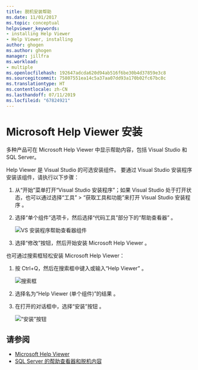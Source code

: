 ```yaml
---
title: 脱机安装帮助
ms.date: 11/01/2017
ms.topic: conceptual
helpviewer_keywords:
- installing Help Viewer
- Help Viewer, installing
author: ghogen
ms.author: ghogen
manager: jillfra
ms.workload:
- multiple
ms.openlocfilehash: 192647adcda620d94ab516f6be30b4d37859e3c8
ms.sourcegitcommit: 75807551ea14c5a37aa07dd93a170b02fc67bc8c
ms.translationtype: HT
ms.contentlocale: zh-CN
ms.lasthandoff: 07/11/2019
ms.locfileid: "67824921"
---
```

# <a name="microsoft-help-viewer-installation"></a>Microsoft Help Viewer 安装

多种产品可在 Microsoft Help Viewer 中显示帮助内容，包括 Visual Studio 和 SQL Server。

Help Viewer 是 Visual Studio 的可选安装组件。 要通过 Visual Studio 安装程序安装该组件，请执行以下步骤：

1. 从“开始”菜单打开“Visual Studio 安装程序”；如果 Visual Studio 处于打开状态，也可以通过选择“工具” > “获取工具和功能”来打开 Visual Studio 安装程序    。

1. 选择“单个组件”选项卡，然后选择“代码工具”部分下的“帮助查看器”    。

   ![VS 安装程序帮助查看器组件](media/installation/vs-installer.png)

1. 选择“修改”按钮，然后开始安装 Microsoft Help Viewer  。

也可通过搜索框轻松安装 Microsoft Help Viewer：

1. 按 Ctrl+Q，然后在搜索框中键入或输入“Help Viewer”    。

   ![搜索框](media/installation/quick-launch.png)

1. 选择名为“Help Viewer (单个组件)”的结果  。

1. 在打开的对话框中，选择“安装”按钮  。

   ![“安装”按钮](media/installation/install.png)

## <a name="see-also"></a>请参阅

- [Microsoft Help Viewer](../help-viewer/overview.md)
- [SQL Server 的帮助查看器和脱机内容](/sql/sql-server/sql-server-help-installation)